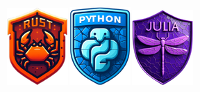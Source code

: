 <style>
.badge {
  width: 10em;
}
</style>

<article align="center">
    <img class="badge" src="img/rust.png"" alt="Rust">
    <img class="badge" src="img/python.png" alt="Python">
    <img class="badge" src="img/julia.png" alt="Julia">
</article>
